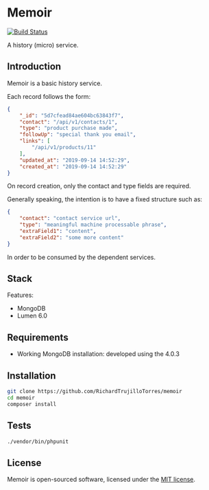 # Memoir

[![Build Status](https://travis-ci.org/RichardTrujilloTorres/memoir.svg?branch=master)](https://travis-ci.org/RichardTrujilloTorres/memoir)

A history (micro) service.

## Introduction

Memoir is a basic history service.

Each record follows the form:
```json
{
    "_id": "5d7cfead84ae604bc63843f7",
    "contact": "/api/v1/contacts/1",
    "type": "product purchase made",
    "followUp": "special thank you email",
    "links": [
        "/api/v1/products/11"
    ],
    "updated_at": "2019-09-14 14:52:29",
    "created_at": "2019-09-14 14:52:29"
}
```

On record creation, only the contact and type fields are required.

Generally speaking, the intention is to have a fixed structure 
such as:
```json
{
    "contact": "contact service url",
    "type": "meaningful machine processable phrase",
    "extraField1": "content",
    "extraField2": "some more content"
}
```
In order to be consumed by the dependent services.


## Stack

Features:
- MongoDB
- Lumen 6.0

## Requirements

- Working MongoDB installation: developed using the 4.0.3

## Installation

```bash
git clone https://github.com/RichardTrujilloTorres/memoir
cd memoir
composer install
```

## Tests

```bash
./vendor/bin/phpunit
```

## License

Memoir is open-sourced software, licensed under the [MIT license](https://opensource.org/licenses/MIT).
